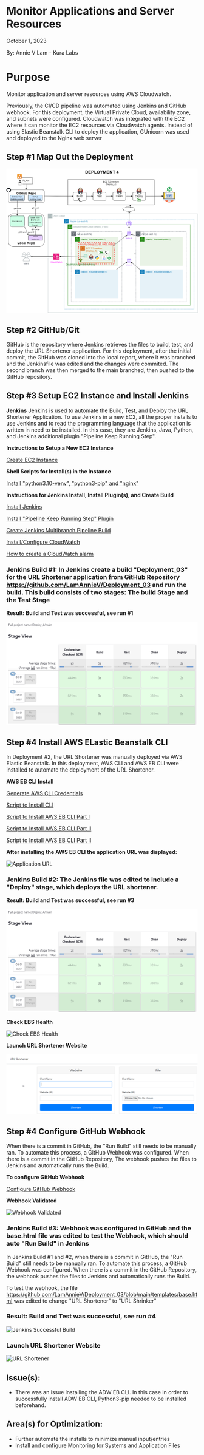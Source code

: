# Monitor Applications and Server Resources

October 1, 2023

By:  Annie V Lam - Kura Labs

# Purpose

Monitor application and server resources using AWS Cloudwatch.

Previously, the CI/CD pipeline was automated using Jenkins and GitHub webhook.  For this deployment, the Virtual Private Cloud, availability zone, and subnets were configured. Cloudwatch was integrated with the EC2 where it can monitor the EC2 resources via Cloudwatch agents. Instead of using Elastic Beanstalk CLI to deploy the application, GUnicorn was used and deployed to the Nginx web server

## Step #1 Map Out the Deployment

![Deployment Flowchart](Images/Deployment_Pipeline.png)

## Step #2 GitHub/Git

GitHub is the repository where Jenkins retrieves the files to build, test, and deploy the URL Shortener application.  For this deployment, after the initial commit, the GitHub was cloned into the local report, where it was branched and the Jenkinsfile was edited and the changes were commited.  The second branch was then merged to the main branched, then pushed to the GitHub repository.

## Step #3 Setup EC2 Instance and Install Jenkins

**Jenkins**
Jenkins is used to automate the Build, Test, and Deploy the URL Shortener Application.  To use Jenkins in a new EC2, all the proper installs to use Jenkins and to read the programming language that the application is written in need to be installed. In this case, they are Jenkins, Java, Python, and Jenkins additional plugin "Pipeline Keep Running Step".

**Instructions to Setup a New EC2 Instance**

[Create EC2 Instance](https://github.com/LamAnnieV/Create_EC2_Instance/blob/main/Create_EC2_Instance.md)

**Shell Scripts for Install(s) in the Instance**

[Install "python3.10-venv", "python3-pip" and "nginx"](https://github.com/LamAnnieV/Instance_Installs/blob/main/02_other_installs.sh)

**Instructions for Jenkins Install, Install Plugin(s), and Create Build**

[Install Jenkins](https://github.com/LamAnnieV/Instance_Installs/blob/main/01_jenkins_installs.sh)

[Install "Pipeline Keep Running Step" Plugin](https://github.com/LamAnnieV/Jenkins/blob/main/Install_Pipeline_Keep_Running_Step.md)

[Create Jenkins Multibranch Pipeline Build](https://github.com/LamAnnieV/Jenkins/blob/main/Jenkins_Multibranch_Pipeline_Build.md)

[Install/Configure CloudWatch](https://docs.aws.amazon.com/AmazonCloudWatch/latest/monitoring/install-CloudWatch-Agent-on-EC2-Instance-fleet.html)

[How to create a CloudWatch alarm](https://docs.aws.amazon.com/AmazonCloudWatch/latest/monitoring/ConsoleAlarms.html)

### Jenkins Build #1:  In Jenkins create a build "Deployment_03" for the URL Shortener application from GitHub Repository https://github.com/LamAnnieV/Deployment_03 and run the build.  This build consists of two stages:  The build Stage and the Test Stage

**Result:  Build and Test was successful, see run #1**

![Jenkins Successful Build: See Run #1](Images/Jenkins_Success.png)

## Step #4 Install AWS ELastic Beanstalk CLI

In Deployment #2, the URL Shortener was manually deployed via AWS Elastic Beanstalk.  In this deployment, AWS CLI and AWS EB CLI were installed to automate the deployment of the URL Shortener.

**AWS EB CLI Install**

[Generate AWS CLI Credentials](https://github.com/LamAnnieV/Setup_AWS/blob/main/Generate_AWS_CLI_Credentials.md)

[Script to Install CLI](https://github.com/LamAnnieV/Instance_Installs/blob/ec378d89c22c95a909cb1283516e633ab6c9b153/03_CLI_installs.sh)

[Script to Install AWS EB CLI Part I](https://github.com/LamAnnieV/Instance_Installs/blob/main/04A_AWS_EB_CLI_install.sh)

[Script to Install AWS EB CLI Part II](https://github.com/LamAnnieV/Instance_Installs/blob/main/04B_AWS_EB_CLI_install.sh)

[Script to Install AWS EB CLI Part II](https://github.com/LamAnnieV/Instance_Installs/blob/main/04C_AWS_EB_CLI_install.sh)

**After installing the AWS EB CLI the application URL was displayed:**

![Application URL](Images/URL_Website.png)

### Jenkins Build #2:  The Jenkins file was edited to include a "Deploy" stage, which deploys the URL shortener.

**Result:  Build and Test was successful, see run #3**

![Jenkins Successful Build: See Run #1](Images/Jenkins_Success.png)

**Check EBS Health**

![Check EBS Health](Images/EBS_Health.png)

**Launch URL Shortener Website**

![URL Shortener](Images/URL_Shortener.png)

## Step #4 Configure GitHub Webhook

When there is a commit in GitHub, the "Run Build" still needs to be manually ran.  To automate this process, a GitHub Webhook was configured.  When there is a commit in the GitHub Repository, The webhook pushes the files to Jenkins and automatically runs the Build.

**To configure GitHub Webhook**

[Configure GitHub Webhook](https://github.com/LamAnnieV/GitHub/blob/main/Configure_GitHub_Webhook.md)

**Webhook Validated**

![Webhook Validated](Images/webhook_response.png)

### Jenkins Build #3: Webhook was configured in GitHub and the base.html file was edited to test the Webhook, which should auto "Run Build" in Jenkins

In Jenkins Build #1 and #2, when there is a commit in GitHub, the "Run Build" still needs to be manually ran.  To automate this process, a GitHub Webhook was configured.  When there is a commit in the GitHub Repository, the webhook pushes the files to Jenkins and automatically runs the Build.

To test the webhook, the file https://github.com/LamAnnieV/Deployment_03/blob/main/templates/base.html was edited to change "URL Shortener" to "URL Shrinker"

### Result:  Build and Test was successful, see run #4

![Jenkins Successful Build](Images/Jenkins_Webhook.png)

### Launch URL Shortener Website

![URL Shortener](Images/Tested_Webhook.png)

## Issue(s): 

- There was an issue installing the ADW EB CLI.  In this case in order to successfully install ADW EB CLI, Python3-pip needed to be installed beforehand.
            
## Area(s) for Optimization:

- Further automate the installs to minimize manual input/entries
- Install and configure Monitoring for Systems and Application Files
  
